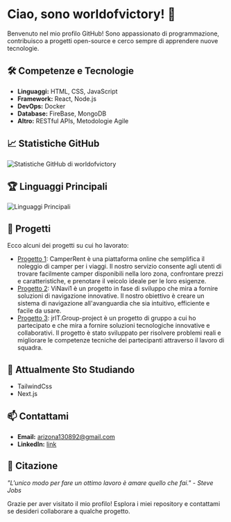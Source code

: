 # Ciao, sono worldofvictory! 👋

Benvenuto nel mio profilo GitHub! Sono appassionato di programmazione, contribuisco a progetti open-source e cerco sempre di apprendere nuove tecnologie.

## 🛠 Competenze e Tecnologie
- **Linguaggi:** HTML, CSS, JavaScript
- **Framework:** React, Node.js
- **DevOps:** Docker
- **Database:** FireBase, MongoDB
- **Altro:** RESTful APIs, Metodologie Agile


## 📈 Statistiche GitHub
![Statistiche GitHub di worldofvictory](https://github-readme-stats.vercel.app/api?username=worldofvictory&show_icons=true&theme=radical&icon_color=FF4500)


## 🏆 Linguaggi Principali
![Linguaggi Principali](https://github-readme-stats.vercel.app/api/top-langs/?username=worldofvictory&layout=compact&theme=radical)

## 🚀 Progetti
Ecco alcuni dei progetti su cui ho lavorato:
- [Progetto 1](https://worldofvictory.github.io/CamperRent): CamperRent è una piattaforma online che semplifica il noleggio di camper per i viaggi. Il nostro servizio consente agli utenti di trovare facilmente camper disponibili nella loro zona, confrontare prezzi e caratteristiche, e prenotare il veicolo ideale per le loro esigenze.
- [Progetto 2](https://github.com/worldofvictory/ViNavi1): ViNavi1 è un progetto in fase di sviluppo che mira a fornire soluzioni di navigazione innovative. Il nostro obiettivo è creare un sistema di navigazione all'avanguardia che sia intuitivo, efficiente e facile da usare.
- [Progetto 3](https://github.com/worldofvictory/jrIT.Group-project): jrIT.Group-project è un progetto di gruppo a cui ho partecipato e che mira a fornire soluzioni tecnologiche innovative e collaborativi. Il progetto è stato sviluppato per risolvere problemi reali e migliorare le competenze tecniche dei partecipanti attraverso il lavoro di squadra.

## 🌱 Attualmente Sto Studiando
- TailwindCss
- Next.js


## 📫 Contattami
- **Email:** [arizona130892@gmail.com](mailto:arizona130892@gmail.com)
- **LinkedIn:** [link](https://www.linkedin.com/in/viktoriya-korniyenko/)


## 💬 Citazione
_"L'unico modo per fare un ottimo lavoro è amare quello che fai." - Steve Jobs_

Grazie per aver visitato il mio profilo! Esplora i miei repository e contattami se desideri collaborare a qualche progetto.
```` ▋
